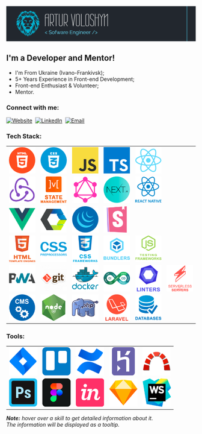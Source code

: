 <img src="./assets/preview.png" alt="Preview"/>

## I'm a Developer and Mentor!

- I'm From Ukraine (Ivano-Frankivsk);
- 5+ Years Experience in Front-end Development;
- Front-end Enthusiast & Volunteer;
- Mentor.

### Connect with me:

[<img alt="Website" src="https://img.shields.io/badge/website-3423A6.svg?&style=for-the-badge&logo=google-chrome&logoColor=fff"/>][website]&nbsp;
[<img alt="LinkedIn" src="https://img.shields.io/badge/linkedin-0077B5.svg?&style=for-the-badge&logo=linkedin&logoColor=fff"/>][linkedin]&nbsp;
[<img alt="Email" src="https://img.shields.io/badge/email-D14836.svg?&style=for-the-badge&logo=gmail&logoColor=fff"/>][email]

### Tech Stack:

<table>
  <tr>
    <td>
      <img src="./assets/skills/frontend/html.png" alt="HTML" width="75" title="HTML"/>
    </td>
    <td>
      <img src="./assets/skills/frontend/css.png" alt="CSS" width="75" title="CSS"/>
    </td>
    <td>
      <img src="./assets/skills/frontend/js.png" alt="JavaScript" width="75" title="JavaScript"/>
    </td>
    <td>
      <img src="./assets/skills/frontend/ts.png" alt="TypeScript and Flow" width="75" title="TypeScript and Flow"/>
    </td>
    <td>
      <img src="./assets/skills/frontend/react.png" alt="React and Preact" width="75" title="React and Preact"/>
    </td>
  </tr>
  <tr>
    <td>
      <img src="./assets/skills/frontend/redux.png" width="75"
           alt="Redux and Redux Toolkit, as well as technologies such as Redux-Saga and Redux-Thunk"
           title="Redux and Redux Toolkit, as well as technologies such as Redux-Saga and Redux-Thunk"/>
    </td>
    <td>
      <img src="./assets/skills/frontend/state_management.png" width="75"
           alt="State management libraries such as MobX, RxJS, Recoil, and Effector"
           title="State management libraries such as MobX, RxJS, Recoil, and Effector"/>
    </td>
    <td>
      <img src="./assets/skills/frontend/graphql.png" alt="GraphQL and Apollo" width="75"
           title="GraphQL and Apollo"/>
    </td>
    <td>
      <img src="./assets/skills/frontend/next.png" width="75"
           alt="Next.js, as well as SSR & SSG technologies such as Gatsby, HUGO, and Remix"
           title="Next.js, as well as SSR & SSG technologies such as Gatsby, HUGO, and Remix"
      />
    </td>
    <td>
      <img src="./assets/skills/frontend/react_native.png" alt="React Native" width="75"
           title="React Native"/>
    </td>
  </tr>
  <tr>
    <td>
      <img src="./assets/skills/frontend/vue.png" width="75"
           alt="Vue, as well as technologies such as Nuxt.js and Vuex"
           title="Vue, as well as technologies such as Nuxt.js and Vuex"
      />
    </td>
    <td>
      <img src="./assets/skills/frontend/web_components.png" width="75"
           alt="Web Components, as well as technologies such as Stencil.js, Polymer, Bit, Lit-html, LitElement, FAST, SolidJS, Skate.js, Slim.js and Clarity Core"
           title="Web Components, as well as technologies such as Stencil.js, Polymer, Bit, Lit-html, LitElement, FAST, SolidJS, Skate.js, Slim.js and Clarity Core"
      />
    </td>
    <td>
      <img src="./assets/skills/frontend/jquery.png" alt="jQuery" width="75" title="jQuery"/>
    </td>
    <td>
      <img src="./assets/skills/frontend/storybook.png" width="75"
           alt="Storybook, as well as technologies such as Loki and JSDoc"
           title="Storybook, as well as technologies such as Loki and JSDoc"
      />
    </td>
  </tr>
  <tr>
    <td>
      <img src="./assets/skills/frontend/html_template_engines.png"
           alt="HTML template engines such as Pug, EJS and Blade" width="75"
           title="HTML template engines such as Pug, EJS and Blade"
      />
    </td>
    <td>
      <img src="./assets/skills/frontend/css_preprocessors.png" width="75"
           alt="CSS preprocessors such as SASS, LESS, Stylus and PostCSS"
           title="CSS preprocessors such as SASS, LESS, Stylus and PostCSS"
      />
    </td>
    <td>
      <img src="./assets/skills/frontend/css_frameworks.png" width="75"
           alt="CSS tools such as Styled Components, Emotion, Styled JSX, Material-UI, Ant Design, Tailwind CSS, Bootstrap, Materialize, Foundation, Pure CSS and Skeleton"
           title="CSS tools such as Styled Components, Emotion, Styled JSX, Material-UI, Ant Design, Tailwind CSS, Bootstrap, Materialize, Foundation, Pure CSS and Skeleton"
      />
    </td>
    <td>
      <img src="./assets/skills/frontend/bundlers.png" width="75"
           alt="Bundlers and task managers such as Webpack, Gulp, ESBuild, Rollup.js, Parcel Snowpack and Bower"
           title="Bundlers and task managers such as Webpack, Gulp, ESBuild, Rollup.js, Parcel Snowpack and Bower"
      />
    </td>
    <td>
      <img src="./assets/skills/frontend/js_testing_frameworks.png" width="75"
           alt="JS testing tools such as Jest, Enzyme, Testing Library (RTL), Cypress, WebdriverIO, Puppeteer, Mocha, Karma, Jasmine and Chai"
           title="JS testing tools such as Jest, Enzyme, Testing Library (RTL), Cypress, WebdriverIO, Puppeteer, Mocha, Karma, Jasmine and Chai"/>
    </td>
  </tr>
  <tr>
    <td>
      <img src="./assets/skills/frontend/pwa.png" alt="PWA and AMP" width="75" title="PWA and AMP"/>
    </td>
    <td>
      <img src="./assets/skills/other/git.png" width="75"
           alt="Git, as well as technologies such as GitHub, GitLab and Bitbucket"
           title="Git, as well as technologies such as GitHub, GitLab and Bitbucket"/>
    </td>
    <td>
      <img src="./assets/skills/other/docker.png" alt="Docker" width="75" title="Docker"/>
    </td>
    <td>
      <img src="./assets/skills/other/ci-cd.png" width="75"
           alt="CI/CD tools such as Github Actions, GitLab CI/CD, Travis CI, Jenkins, App Center, and Fastlane"
           title="CI/CD tools such as Github Actions, GitLab CI/CD, Travis CI, Jenkins, App Center, and Fastlane"/>
    </td>
    <td>
      <img src="./assets/skills/other/linters.png" width="75"
           alt="Linters and code formatters such as ESLint, Stylelint and Prettier"
           title="Linters and code formatters such as ESLint, Stylelint and Prettier"/>
    </td>
    <td>
      <img src="./assets/skills/other/serverless_&_servers.png" width="75"
           alt="Serverless and servers such as AWS, Azure, GCP, Firebase, Nginx and Apache"
           title="Serverless and servers such as AWS, Azure, GCP, Firebase, Nginx and Apache"/>
    </td>
  </tr>
  <tr>
    <td>
      <img src="./assets/skills/other/cms.png" width="75"
           alt="CMS's such as Expression.Cloud and WordPress"
           title="CMS's such as Expression.Cloud and WordPress"/>
    </td>
    <td>
      <img src="./assets/skills/backend/nodejs.png" alt="Node.js" width="75" title="Node.js"/>
    </td>
    <td>
      <img src="./assets/skills/backend/php.png" alt="PHP" width="75" title="PHP"/>
    </td>
    <td>
      <img src="./assets/skills/backend/laravel.png" alt="Laravel" width="75" title="Laravel"/>
    </td>
    <td>
      <img src="./assets/skills/backend/databases.png" width="75"
           alt="Databases such as MySQL, PostgreSQL, MongoDB and Firebase"
           title="Databases such as MySQL, PostgreSQL, MongoDB and Firebase"/>
    </td>
  </tr>
</table>

### Tools:

<table>
  <tr>
    <td>
      <img src="./assets/skills/tools/jira.png" alt="Jira" width="75" title="Jira"/>
    </td>
    <td>
      <img src="./assets/skills/tools/trello.png" alt="Trello" width="75" title="Trello"/>
    </td>
    <td>
      <img src="./assets/skills/tools/confluence.png" alt="Confluence" width="75" title="Confluence"/>
    </td>
    <td>
      <img src="./assets/skills/tools/heroku.png" width="75" alt="Heroku" title="Heroku"/>
    </td>
    <td>
      <img src="./assets/skills/tools/redmine.png" alt="Redmine" width="75" title="Redmine"/>
    </td>
  </tr>
  <tr>
    <td>
      <img src="./assets/skills/tools/photoshop.png" alt="Adobe Photoshop" width="75" title="Adobe Photoshop"/>
    </td>
    <td>
      <img src="./assets/skills/tools/figma.png" alt="Figma" width="75" title="Figma"/>
    </td>
    <td>
      <img src="./assets/skills/tools/invision.png" alt="InVision" width="75" title="InVision"/>
    </td>
    <td>
      <img src="./assets/skills/tools/sketch.png" alt="Sketch" width="75" title="Sketch"/>
    </td>
    <td>
      <img src="./assets/skills/tools/webstorm.png" alt="WebStorm" width="75" title="WebStorm"/>
    </td>
  </tr>
</table>

_**Note:** hover over a skill to get detailed information about it. </br> The information will be displayed as a tooltip._

[linkedin]: https://www.linkedin.com/in/artur-voloshyn-4439b61a4/
[email]: mailto:arthurvoloshyn@gmail.com
[website]: https://arturvoloshyn.herokuapp.com/
